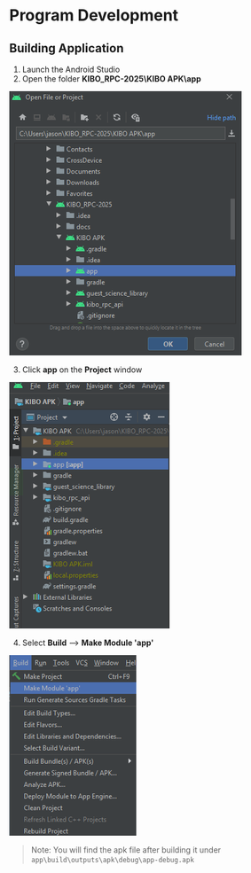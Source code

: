# Program Development

## Building Application

1. Launch the Android Studio
2. Open the folder **KIBO_RPC-2025\KIBO APK\app**

![](../README_images/image-3.png)

3. Click **app** on the **Project** window

![](../README_Images/image-4.png)

4. Select **Build** --> **Make Module 'app'**

![](../README_Images/image-5.png)


> Note:
You will find the apk file after building it under ```app\build\outputs\apk\debug\app-debug.apk```


